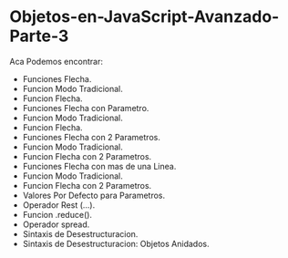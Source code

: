 # Objetos-en-JavaScript-Avanzado-Parte-3

Aca Podemos encontrar:

- Funciones Flecha.
- Funcion Modo Tradicional.
- Funcion Flecha.
- Funciones Flecha con Parametro.
- Funcion Modo Tradicional.
- Funcion Flecha.
- Funciones Flecha con 2 Parametros.
- Funcion Modo Tradicional.
- Funcion Flecha con 2 Parametros.
- Funciones Flecha con mas de una Linea.
- Funcion Modo Tradicional.
- Funcion Flecha con 2 Parametros.
- Valores Por Defecto para Parametros.
- Operador Rest (...).
- Funcion .reduce().
- Operador spread.
- Sintaxis de Desestructuracion.
- Sintaxis de Desestructuracion: Objetos Anidados.
